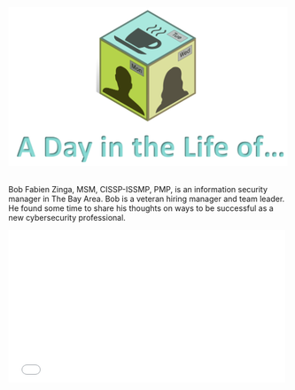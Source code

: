 <figure class="snippetimg" style="margin: 0 auto;width:100%">
  <img src=".guides/img/DILOIntro.PNG">
  
<br>Bob Fabien Zinga, MSM, CISSP-ISSMP, PMP, is an information security manager in The Bay Area.  Bob is a veteran hiring manager and team leader.  He found some time to share his thoughts on ways to be successful as a new cybersecurity professional.
<div>
  <iframe src="//player.vimeo.com/video/227651250" width="500" height="275" frameborder="0" webkitallowfullscreen mozallowfullscreen allowfullscreen></iframe>
</div>

